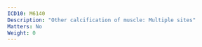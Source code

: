 ```yaml
---
ICD10: M6140
Description: "Other calcification of muscle: Multiple sites"
Matters: No
Weight: 0
---
```

